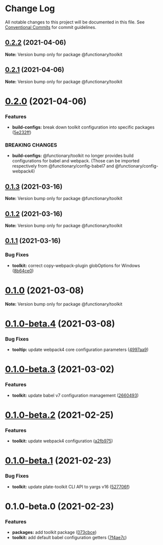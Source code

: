 # Change Log

All notable changes to this project will be documented in this file.
See [Conventional Commits](https://conventionalcommits.org) for commit guidelines.

## [0.2.2](https://github.com/wearefunctionary/plate/compare/@functionary/toolkit@0.2.1...@functionary/toolkit@0.2.2) (2021-04-06)

**Note:** Version bump only for package @functionary/toolkit

## [0.2.1](https://github.com/wearefunctionary/plate/compare/@functionary/toolkit@0.2.0...@functionary/toolkit@0.2.1) (2021-04-06)

**Note:** Version bump only for package @functionary/toolkit

# [0.2.0](https://github.com/wearefunctionary/plate/compare/@functionary/toolkit@0.1.3...@functionary/toolkit@0.2.0) (2021-04-06)

### Features

- **build-configs:** break down toolkit configuration into specific packages ([5e232ff](https://github.com/wearefunctionary/plate/commit/5e232ffbbb6870d6ac8ebbda9cd5659692aa5065))

### BREAKING CHANGES

- **build-configs:** @functionary/toolkit no longer provides build configurations for babel and webpack.
  (Those can be imported respectively from @functionary/config-babel7 and @functionary/config-webpack4)

## [0.1.3](https://github.com/wearefunctionary/plate/compare/@functionary/toolkit@0.1.2...@functionary/toolkit@0.1.3) (2021-03-16)

**Note:** Version bump only for package @functionary/toolkit

## [0.1.2](https://github.com/wearefunctionary/plate/compare/@functionary/toolkit@0.1.1...@functionary/toolkit@0.1.2) (2021-03-16)

**Note:** Version bump only for package @functionary/toolkit

## [0.1.1](https://github.com/wearefunctionary/plate/compare/@functionary/toolkit@0.1.0...@functionary/toolkit@0.1.1) (2021-03-16)

### Bug Fixes

- **toolkit:** correct copy-webpack-plugin globOptions for Windows ([8b64ce0](https://github.com/wearefunctionary/plate/commit/8b64ce0c2a0a310d5da6f17b748f745c810a9426))

# [0.1.0](https://github.com/wearefunctionary/plate/compare/@functionary/toolkit@0.1.0-beta.4...@functionary/toolkit@0.1.0) (2021-03-08)

**Note:** Version bump only for package @functionary/toolkit

# [0.1.0-beta.4](https://github.com/wearefunctionary/plate/compare/@functionary/toolkit@0.1.0-beta.3...@functionary/toolkit@0.1.0-beta.4) (2021-03-08)

### Bug Fixes

- **tooltip:** update webpack4 core configuration parameters ([4997aa9](https://github.com/wearefunctionary/plate/commit/4997aa9a79de7937ebeeb933462b7b43a1fff80d))

# [0.1.0-beta.3](https://github.com/wearefunctionary/plate/compare/@functionary/toolkit@0.1.0-beta.2...@functionary/toolkit@0.1.0-beta.3) (2021-03-02)

### Features

- **toolkit:** update babel v7 configuration management ([2660493](https://github.com/wearefunctionary/plate/commit/26604937ad56a1585d21ebef7fa5859d7dba0e5c))

# [0.1.0-beta.2](https://github.com/wearefunctionary/plate/compare/@functionary/toolkit@0.1.0-beta.1...@functionary/toolkit@0.1.0-beta.2) (2021-02-25)

### Features

- **toolkit:** update webpack4 configuration ([a2fb975](https://github.com/wearefunctionary/plate/commit/a2fb975a05ea5fb1b88b372d3b4992f788b42fe5))

# [0.1.0-beta.1](https://github.com/wearefunctionary/plate/compare/@functionary/toolkit@0.1.0-beta.0...@functionary/toolkit@0.1.0-beta.1) (2021-02-23)

### Bug Fixes

- **toolkit:** update plate-toolkit CLI API to yargs v16 ([527706f](https://github.com/wearefunctionary/plate/commit/527706ff4d2f50e765d97e88bfa200cb31ea5566))

# 0.1.0-beta.0 (2021-02-23)

### Features

- **packages:** add toolkit package ([073cbce](https://github.com/wearefunctionary/plate/commit/073cbcec7cbfc3fea20c623a2284617d608b7508))
- **toolkit:** add default babel configuration getters ([7f4ae7c](https://github.com/wearefunctionary/plate/commit/7f4ae7cde68944b706fc4b8b6d199cd5d0e4959e))
